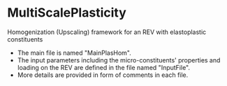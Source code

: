 # MultiScalePlasticity
Homogenization (Upscaling) framework for an REV with elastoplastic constituents

- The main file is named "MainPlasHom".
- The input parameters including the micro-constituents' properties and loading on the REV are defined in the file named "InputFile".
- More details are provided in form of comments in each file.
